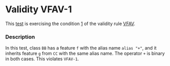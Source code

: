 # Validity VFAV-1

This [test](.) is exercising the condition [1](../Readme.md) of the validity rule [VFAV](../../vfav/Readme.md).

### Description

In this test, class `BB` has a feature `f` with the alias name `alias "+"`, and it inherits feature `g` from `CC` with the same alias name. The operator `+` is binary in both cases. This violates `VFAV-1`.
